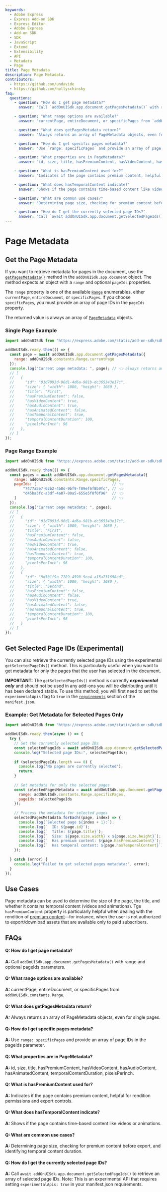 ```yaml
---
keywords:
  - Adobe Express
  - Express Add-on SDK
  - Express Editor
  - Adobe Express
  - Add-on SDK
  - SDK
  - JavaScript
  - Extend
  - Extensibility
  - API
  - Metadata
  - Page
title: Page Metadata
description: Page Metadata.
contributors:
  - https://github.com/undavide
  - https://github.com/hollyschinsky
faq:
  questions:
    - question: "How do I get page metadata?"
      answer: 'Call `addOnUISdk.app.document.getPagesMetadata()` with range and optional pageIds parameters.'

    - question: "What range options are available?"
      answer: "currentPage, entireDocument, or specificPages from `addOnUISdk.constants.Range`."

    - question: "What does getPagesMetadata return?"
      answer: "Always returns an array of PageMetadata objects, even for single pages."

    - question: "How do I get specific pages metadata?"
      answer: 'Use `range: specificPages` and provide an array of page IDs in the pageIds parameter.'

    - question: "What properties are in PageMetadata?"
      answer: "id, size, title, hasPremiumContent, hasVideoContent, hasAudioContent, hasAnimatedContent, temporalContentDuration, pixelsPerInch."

    - question: "What is hasPremiumContent used for?"
      answer: "Indicates if the page contains premium content, helpful for rendition permissions and export controls."

    - question: "What does hasTemporalContent indicate?"
      answer: "Shows if the page contains time-based content like videos or animations."

    - question: "What are common use cases?"
      answer: "Determining page size, checking for premium content before export, and identifying temporal content duration."

    - question: "How do I get the currently selected page IDs?"
      answer: "Call `await addOnUISdk.app.document.getSelectedPageIds()` to retrieve an array of selected page IDs. Note: This is an experimental API."
---
```


# Page Metadata

## Get the Page Metadata

If you want to retrieve metadata for pages in the document, use the [`getPagesMetadata()`](../../../references/addonsdk/app-document.md#getpagesmetadata) method in the `addOnUISdk.app.document` object. The method expects an object with a `range` and optional `pageIds` properties.

The `range` property is one of the available [`Range`](../../../references/addonsdk/addonsdk-constants.md) enumerables, either `currentPage`, `entireDocument`, or `specificPages`. If you choose `specificPages`, you must provide an array of page IDs in the `pageIds` property.

The returned value is always an array of [`PageMetadata`](../../../references/addonsdk/app-document.md#pagemetadata) objects.

### Single Page Example

```js
import addOnUISdk from "https://express.adobe.com/static/add-on-sdk/sdk.js";

addOnUISdk.ready.then(() => {
  const page = await addOnUISdk.app.document.getPagesMetadata({
    range: addOnUISdk.constants.Range.currentPage
  });
  console.log("Current page metadata: ", page); // 👈 always returns an array
  // [
  //   {
  //     "id": "01d7093d-96d1-4d6a-981b-dc365343e17c",
  //     "size": { "width": 1080, "height": 1080 },
  //     "title": "First",
  //     "hasPremiumContent": false,
  //     "hasVideoContent": true,
  //     "hasAudioContent": true,
  //     "hasAnimatedContent": false,
  //     "hasTemporalContent": true,
  //     "temporalContentDuration": 100,
  //     "pixelsPerInch": 96
  //   },
  // ]
});
```

### Page Range Example

```js
import addOnUISdk from "https://express.adobe.com/static/add-on-sdk/sdk.js";

addOnUISdk.ready.then(() => {
  const pages = await addOnUISdk.app.document.getPagesMetadata({
    range: addOnUISdk.constants.Range.specificPages,
    pageIds: [                                  // 👈
        "7477a5e7-02b2-4b8d-9bf9-f09ef6f8b9fc", // 👈
        "d45ba3fc-a3df-4a87-80a5-655e5f8f0f96"  // 👈
    ]                                           // 👈
  });
  console.log("Current page metadata: ", pages);
  // [
  //   {
  //     "id": "01d7093d-96d1-4d6a-981b-dc365343e17c",
  //     "size": { "width": 1080, "height": 1080 },
  //     "title": "First",
  //     "hasPremiumContent": false,
  //     "hasAudioContent": false,
  //     "hasVideoContent": true,
  //     "hasAnimatedContent": false,
  //     "hasTemporalContent": true,
  //     "temporalContentDuration": 100,
  //     "pixelsPerInch": 96
  //   },
  //   {
  //     "id": "8d5b1f9a-7289-4590-9ee4-a15a731698ed",
  //     "size": { "width": 1080, "height": 1080 },
  //     "title": "Second",
  //     "hasPremiumContent": false,
  //     "hasAudioContent": false,
  //     "hasVideoContent": true,
  //     "hasAnimatedContent": false,
  //     "hasTemporalContent": true,
  //     "temporalContentDuration": 100,
  //     "pixelsPerInch": 96
  //   }
  // ]
});
```

## Get Selected Page IDs (Experimental)

You can also retrieve the currently selected page IDs using the experimental `getSelectedPageIds()` method. This is particularly useful when you want to get metadata for only the pages that the user has selected in the document.

<InlineAlert slots="text" variant="warning"/>

**IMPORTANT:** The `getSelectedPageIds()` method is currently **_experimental only_** and should not be used in any add-ons you will be distributing until it has been declared stable. To use this method, you will first need to set the `experimentalApis` flag to `true` in the [`requirements`](../../../references/manifest/index.md#requirements) section of the `manifest.json`.

### Example: Get Metadata for Selected Pages Only

```js
import addOnUISdk from "https://express.adobe.com/static/add-on-sdk/sdk.js";

addOnUISdk.ready.then(async () => {
  try {
    // Get the currently selected page IDs
    const selectedPageIds = await addOnUISdk.app.document.getSelectedPageIds();
    console.log("Selected page IDs:", selectedPageIds);
    
    if (selectedPageIds.length === 0) {
      console.log("No pages are currently selected");
      return;
    }
    
    // Get metadata for only the selected pages
    const selectedPagesMetadata = await addOnUISdk.app.document.getPagesMetadata({
      range: addOnUISdk.constants.Range.specificPages,
      pageIds: selectedPageIds
    });
    
    // Process the metadata for selected pages
    selectedPagesMetadata.forEach((page, index) => {
      console.log(`Selected page ${index + 1}:`);
      console.log(`  ID: ${page.id}`);
      console.log(`  Title: ${page.title}`);
      console.log(`  Size: ${page.size.width} x ${page.size.height}`);
      console.log(`  Has premium content: ${page.hasPremiumContent}`);
      console.log(`  Has temporal content: ${page.hasTemporalContent}`);
    });
    
  } catch (error) {
    console.log("Failed to get selected pages metadata:", error);
  }
});
```

## Use Cases

Page metadata can be used to determine the size of the page, the title, and whether it contains temporal content (videos and animations). Tge `hasPremiumContent` property is particularly helpful when dealing with the rendition of [premium content](./premium_content.md)—for instance, when the user is not authorized to export/download assets that are available only to paid subscribers.

## FAQs

#### Q: How do I get page metadata?

**A:** Call `addOnUISdk.app.document.getPagesMetadata()` with range and optional pageIds parameters.

#### Q: What range options are available?

**A:** currentPage, entireDocument, or specificPages from `addOnUISdk.constants.Range`.

#### Q: What does getPagesMetadata return?

**A:** Always returns an array of PageMetadata objects, even for single pages.

#### Q: How do I get specific pages metadata?

**A:** Use `range: specificPages` and provide an array of page IDs in the pageIds parameter.

#### Q: What properties are in PageMetadata?

**A:** id, size, title, hasPremiumContent, hasVideoContent, hasAudioContent, hasAnimatedContent, temporalContentDuration, pixelsPerInch.

#### Q: What is hasPremiumContent used for?

**A:** Indicates if the page contains premium content, helpful for rendition permissions and export controls.

#### Q: What does hasTemporalContent indicate?

**A:** Shows if the page contains time-based content like videos or animations.

#### Q: What are common use cases?

**A:** Determining page size, checking for premium content before export, and identifying temporal content duration.

#### Q: How do I get the currently selected page IDs?

**A:** Call `await addOnUISdk.app.document.getSelectedPageIds()` to retrieve an array of selected page IDs. Note: This is an experimental API that requires setting `experimentalApis: true` in your manifest.json requirements.
